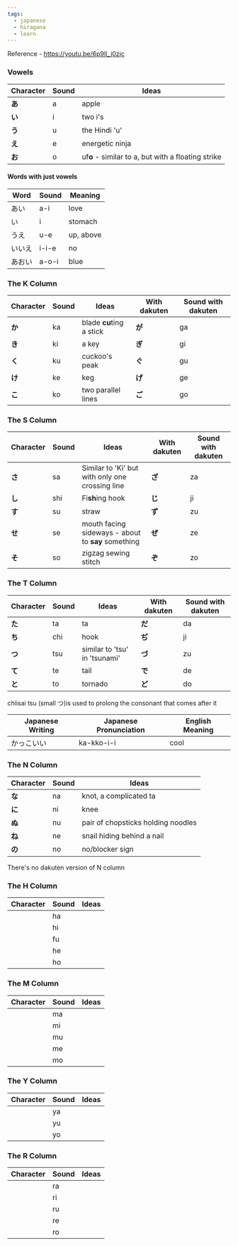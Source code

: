 ```yaml
---
tags:
  - japanese
  - hiragana
  - learn
---
```



Reference - https://youtu.be/6p9Il_j0zjc
### Vowels
| Character | Sound | Ideas                                              |
| --------- | ----- | -------------------------------------------------- |
| **あ**     | a     | apple                                              |
| **い**     | i     | two i's                                            |
| **う**     | u     | the Hindi 'u'                                      |
| **え**     | e     | energetic ninja                                    |
| **お**     | o     | uf**o** - similar to a, but with a floating strike |
#### Words with just vowels

| Word | Sound | Meaning   |
| ---- | ----- | --------- |
| あい   | a-i   | love      |
| い    | i     | stomach   |
| うえ   | u-e   | up, above |
| いいえ  | i-i-e | no        |
| あおい  | a-o-i | blue      |

### The K Column
| Character | Sound | Ideas                    | With dakuten | Sound with dakuten |
| --------- | ----- | ------------------------ | ------------ | ------------------ |
| **か**     | ka    | blade **cu**ting a stick | **が**        | ga                 |
| **き**     | ki    | a key                    | **ぎ**        | gi                 |
| **く**     | ku    | cuckoo's peak            | **ぐ**        | gu                 |
| **け**     | ke    | keg                      | **げ**        | ge                 |
| **こ**     | ko    | two parallel lines       | **ご**        | go                 |

### The S Column

| Character | Sound | Ideas                                              | With dakuten | Sound with dakuten |
| --------- | ----- | -------------------------------------------------- | ------------ | ------------------ |
| **さ**     | sa    | Similar to 'Ki' but with only one crossing line    | **ざ**        | za                 |
| **し**     | shi   | Fi**sh**ing hook                                   | **じ**        | ji                 |
| **す**     | su    | straw                                              | **ず**        | zu                 |
| **せ**     | se    | mouth facing sideways - about to **say** something | **ぜ**        | ze                 |
| **そ**     | so    | zigzag sewing stitch                               | **ぞ**        | zo                 |


### The T Column
| Character | Sound | Ideas                         | With dakuten | Sound with dakuten |
| --------- | ----- | ----------------------------- | ------------ | ------------------ |
| **た**     | ta    | ta                            | **だ**        | da                 |
| **ち**     | chi   | hook                          | **ぢ**        | ji                 |
| **つ**     | tsu   | similar to 'tsu' in 'tsunami' | **づ**        | zu                 |
| **て**     | te    | tail                          | **で**        | de                 |
| **と**     | to    | tornado                       | **ど**        | do                 |

chiisai tsu (small つ)is used to prolong the consonant that comes after it

| Japanese Writing | Japanese Pronunciation | English Meaning |
| ---------------- | ---------------------- | --------------- |
| かっこいい            | ka-kko-i-i             | cool            |
### The N Column

| Character | Sound | Ideas                              |
| --------- | ----- | ---------------------------------- |
| **な**     | na    | knot, a complicated ta             |
| **に**     | ni    | knee                               |
| **ぬ**     | nu    | pair of chopsticks holding noodles |
| **ね**     | ne    | snail hiding behind a nail         |
| **の**     | no    | no/blocker sign                    |
There's no dakuten version of N column

### The H Column
| Character | Sound | Ideas |
| --------- | ----- | ----- |
|           | ha    |       |
|           | hi    |       |
|           | fu    |       |
|           | he    |       |
|           | ho    |       |

### The M Column
| Character | Sound | Ideas |
| --------- | ----- | ----- |
|           | ma    |       |
|           | mi    |       |
|           | mu    |       |
|           | me    |       |
|           | mo    |       |

### The Y Column
| Character | Sound | Ideas |
| --------- | ----- | ----- |
|           | ya    |       |
|           | yu    |       |
|           | yo    |       |

### The R Column
| Character | Sound | Ideas |
| --------- | ----- | ----- |
|           | ra    |       |
|           | ri    |       |
|           | ru    |       |
|           | re    |       |
|           | ro    |       |